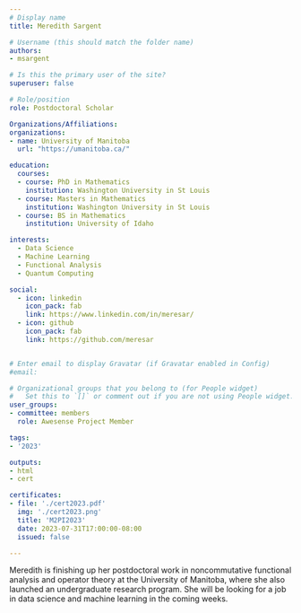 ```yaml
---
# Display name
title: Meredith Sargent

# Username (this should match the folder name)
authors:
- msargent

# Is this the primary user of the site?
superuser: false

# Role/position
role: Postdoctoral Scholar

Organizations/Affiliations:
organizations:
- name: University of Manitoba
  url: "https://umanitoba.ca/"

education:
  courses:
  - course: PhD in Mathematics
    institution: Washington University in St Louis
  - course: Masters in Mathematics
    institution: Washington University in St Louis
  - course: BS in Mathematics
    institution: University of Idaho

interests:
  - Data Science
  - Machine Learning
  - Functional Analysis
  - Quantum Computing

social:
  - icon: linkedin
    icon_pack: fab
    link: https://www.linkedin.com/in/meresar/
  - icon: github
    icon_pack: fab
    link: https://github.com/meresar


# Enter email to display Gravatar (if Gravatar enabled in Config)
#email:

# Organizational groups that you belong to (for People widget)
#   Set this to `[]` or comment out if you are not using People widget.
user_groups:
- committee: members
  role: Awesense Project Member

tags:
- '2023'

outputs:
- html
- cert

certificates:
- file: './cert2023.pdf'
  img: './cert2023.png'
  title: 'M2PI2023'
  date: 2023-07-31T17:00:00-08:00
  issued: false

---
```

Meredith is finishing up her postdoctoral work in noncommutative functional
analysis and operator theory at the University of Manitoba, where she also
launched an undergraduate research program. She will be looking for a job in
data science and machine learning in the coming weeks.
